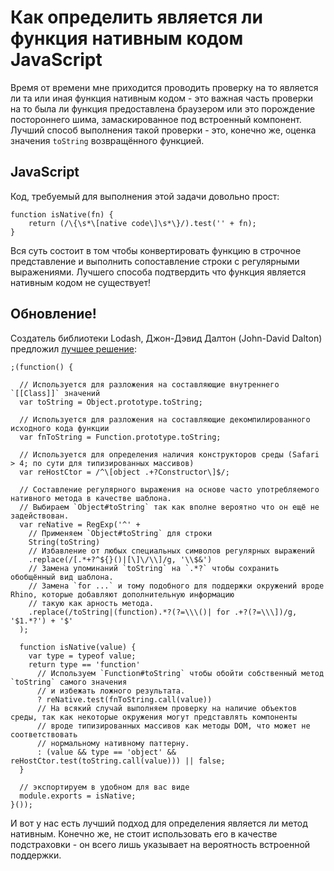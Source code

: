 # Как определить является ли функция нативным кодом JavaScript

Время от времени мне приходится проводить проверку на то является ли та или иная функция нативным кодом - это важная часть проверки на то была ли функция предоставлена браузером или это порождение постороннего шима, замаскированное под встроенный компонент. Лучший способ выполнения такой проверки - это, конечно же, оценка значения `toString` возвращённого функцией. 

## JavaScript

Код, требуемый для выполнения этой задачи довольно прост:

    function isNative(fn) {
        return (/\{\s*\[native code\]\s*\}/).test('' + fn);
    }

Вся суть состоит в том чтобы конвертировать функцию в строчное представление и выполнить сопоставление строки с регулярными выражениями. <span style="text-decoration: =line-through;">Лучшего способа подтвердить что функция является нативным кодом не существует!</span> 

## Обновление!

Создатель библиотеки Lodash, Джон-Дэвид Далтон (John-David Dalton) предложил [лучшее решение][1]:

    ;(function() {

      // Используется для разложения на составляющие внутреннего `[[Class]]` значений
      var toString = Object.prototype.toString;
  
      // Используется для разложения на составляющие декомпилированного исходного кода функции 
      var fnToString = Function.prototype.toString;
  
      // Используется для определения наличия конструкторов среды (Safari > 4; по сути для типизированных массивов)
      var reHostCtor = /^\[object .+?Constructor\]$/;

      // Составление регулярного выражения на основе часто употребляемого нативного метода в качестве шаблона.
      // Выбираем `Object#toString` так как вполне вероятно что он ещё не задействован.
      var reNative = RegExp('^' +
        // Применяем `Object#toString` для строки
        String(toString)
        // Избавление от любых специальных символов регулярных выражений 
        .replace(/[.*+?^${}()|[\]\/\\]/g, '\\$&')
        // Замена упоминаний `toString` на `.*?` чтобы сохранить обобщённый вид шаблона.
        // Замена `for ...` и тому подобного для поддержки окружений вроде Rhino, которые добавляют дополнительную информацию 
        // такую как арность метода.
        .replace(/toString|(function).*?(?=\\\()| for .+?(?=\\\])/g, '$1.*?') + '$'
      );
  
      function isNative(value) {
        var type = typeof value;
        return type == 'function'
          // Используем `Function#toString` чтобы обойти собственный метод `toString` самого значения
          // и избежать ложного результата.
          ? reNative.test(fnToString.call(value))
          // На всякий случай выполняем проверку на наличие объектов среды, так как некоторые окружения могут представлять компоненты
          // вроде типизированных массивов как методы DOM, что может не соответствовать
          // нормальному нативному паттерну.
          : (value && type == 'object' && reHostCtor.test(toString.call(value))) || false;
      }
  
      // экспортируем в удобном для вас виде
      module.exports = isNative;
    }());

И вот у нас есть лучший подход для определения является ли метод нативным. Конечно же, не стоит использовать его в качестве подстраховки - он всего лишь указывает на вероятность встроенной поддержки.

[1]: https://gist.github.com/jdalton/5e34d890105aca44399f